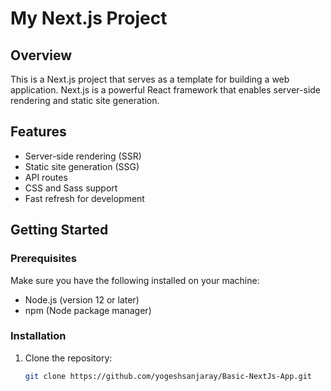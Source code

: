 # My Next.js Project

## Overview

This is a Next.js project that serves as a template for building a web application. Next.js is a powerful React framework that enables server-side rendering and static site generation.

## Features

- Server-side rendering (SSR)
- Static site generation (SSG)
- API routes
- CSS and Sass support
- Fast refresh for development

## Getting Started

### Prerequisites

Make sure you have the following installed on your machine:

- Node.js (version 12 or later)
- npm (Node package manager)

### Installation

1. Clone the repository:
   ```bash
   git clone https://github.com/yogeshsanjaray/Basic-NextJs-App.git
